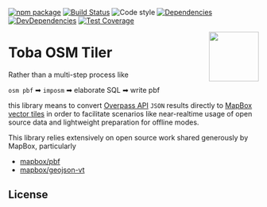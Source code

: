 [![npm package](https://img.shields.io/npm/v/@toba/osm-tiler.svg)](https://www.npmjs.org/package/@toba/osm-tiler)
[![Build Status](https://travis-ci.org/toba/osm-tiler.svg?branch=master)](https://travis-ci.org/toba/osm-tiler)
![Code style](https://img.shields.io/badge/code_style-prettier-ff69b4.svg)
[![Dependencies](https://img.shields.io/david/toba/osm-tiler.svg)](https://david-dm.org/toba/osm-tiler)
[![DevDependencies](https://img.shields.io/david/dev/toba/osm-tiler.svg)](https://david-dm.org/toba/osm-tiler#info=devDependencies&view=list)
[![Test Coverage](https://codecov.io/gh/toba/osm-tiler/branch/master/graph/badge.svg)](https://codecov.io/gh/toba/osm-tiler)

<img src='https://toba.github.io/about/images/logo-colored.svg' width="100" align="right"/>

# Toba OSM Tiler

Rather than a multi-step process like

`osm pbf` ➡ `imposm` ➡ elaborate SQL ➡ write pbf

this library means to convert [Overpass API](https://overpass-turbo.eu/) `JSON` results directly to
[MapBox vector tiles](https://docs.mapbox.com/vector-tiles/specification/) in order to facilitate scenarios like near-realtime usage of open source data and lightweight preparation for offline modes.

This library relies extensively on open source work shared generously by MapBox, particularly

-  [mapbox/pbf](https://github.com/mapbox/pbf)
-  [mapbox/geojson-vt](https://github.com/mapbox/geojson-vt)

## License
